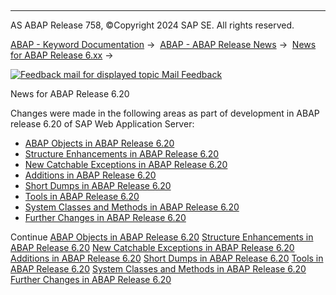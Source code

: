   

* * *

AS ABAP Release 758, ©Copyright 2024 SAP SE. All rights reserved.

[ABAP - Keyword Documentation](https://help.sap.com/doc/abapdocu_758_index_htm/7.58/en-US/abenabap.htm) →  [ABAP - ABAP Release News](https://help.sap.com/doc/abapdocu_758_index_htm/7.58/en-US/abennews.htm) →  [News for ABAP Release 6.xx](https://help.sap.com/doc/abapdocu_758_index_htm/7.58/en-US/abennews-6.htm) → 

 [![](Mail.gif?object=Mail.gif "Feedback mail for displayed topic") Mail Feedback](mailto:f1_help@sap.com?subject=Feedback%20on%20ABAP%20Documentation&body=Document:%20News%20for%20ABAP%20Release%206.20%2C%20ABENNEWS-620%2C%20758%0D%0A%0D%0AError:%0D%0A%0D%0A%0D%0A%0D%0ASuggestion%20for%20improvement:)

News for ABAP Release 6.20

Changes were made in the following areas as part of development in ABAP release 6.20 of SAP Web Application Server:

-   [ABAP Objects in ABAP Release 6.20](https://help.sap.com/doc/abapdocu_758_index_htm/7.58/en-US/abennews-620-objects.htm)
-   [Structure Enhancements in ABAP Release 6.20](https://help.sap.com/doc/abapdocu_758_index_htm/7.58/en-US/abennews-620-structures.htm)
-   [New Catchable Exceptions in ABAP Release 6.20](https://help.sap.com/doc/abapdocu_758_index_htm/7.58/en-US/abennews-620-exceptions.htm)
-   [Additions in ABAP Release 6.20](https://help.sap.com/doc/abapdocu_758_index_htm/7.58/en-US/abennews-620-additions.htm)
-   [Short Dumps in ABAP Release 6.20](https://help.sap.com/doc/abapdocu_758_index_htm/7.58/en-US/abennews-620-dumps.htm)
-   [Tools in ABAP Release 6.20](https://help.sap.com/doc/abapdocu_758_index_htm/7.58/en-US/abennews-620-tools.htm)
-   [System Classes and Methods in ABAP Release 6.20](https://help.sap.com/doc/abapdocu_758_index_htm/7.58/en-US/abennews-620-classes.htm)
-   [Further Changes in ABAP Release 6.20](https://help.sap.com/doc/abapdocu_758_index_htm/7.58/en-US/abennews-620-others.htm)

Continue
[ABAP Objects in ABAP Release 6.20](https://help.sap.com/doc/abapdocu_758_index_htm/7.58/en-US/abennews-620-objects.htm)
[Structure Enhancements in ABAP Release 6.20](https://help.sap.com/doc/abapdocu_758_index_htm/7.58/en-US/abennews-620-structures.htm)
[New Catchable Exceptions in ABAP Release 6.20](https://help.sap.com/doc/abapdocu_758_index_htm/7.58/en-US/abennews-620-exceptions.htm)
[Additions in ABAP Release 6.20](https://help.sap.com/doc/abapdocu_758_index_htm/7.58/en-US/abennews-620-additions.htm)
[Short Dumps in ABAP Release 6.20](https://help.sap.com/doc/abapdocu_758_index_htm/7.58/en-US/abennews-620-dumps.htm)
[Tools in ABAP Release 6.20](https://help.sap.com/doc/abapdocu_758_index_htm/7.58/en-US/abennews-620-tools.htm)
[System Classes and Methods in ABAP Release 6.20](https://help.sap.com/doc/abapdocu_758_index_htm/7.58/en-US/abennews-620-classes.htm)
[Further Changes in ABAP Release 6.20](https://help.sap.com/doc/abapdocu_758_index_htm/7.58/en-US/abennews-620-others.htm)
